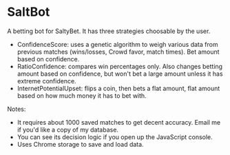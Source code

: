 # SaltBot
A betting bot for SaltyBet. It has three strategies choosable by the user. 
- ConfidenceScore: uses a genetic algorithm to weigh various data from previous matches (wins/losses, Crowd favor, match times). Bet amount based on confidence.
- RatioConfidence: compares win percentages only. Also changes betting amount based on confidence, but won't bet a large amount unless it has extreme confidence. 
- InternetPotentialUpset: flips a coin, then bets a flat amount, flat amount based on how much money it has to bet with.

Notes:
- It requires about 1000 saved matches to get decent accuracy. Email me if you'd like a copy of my database.
- You can see its decision logic if you open up the JavaScript console.
- Uses Chrome storage to save and load data.
